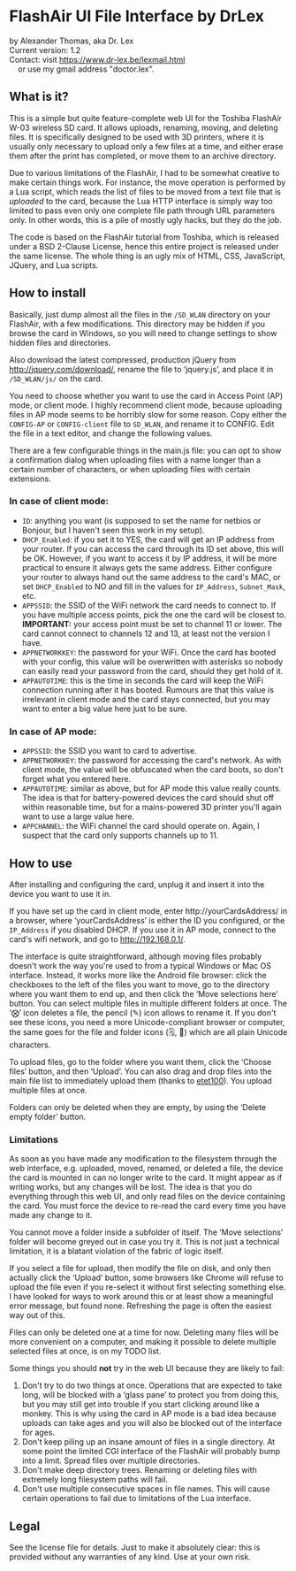 # FlashAir UI File Interface by DrLex
by Alexander Thomas, aka Dr. Lex<br>
Current version: 1.2<br>
Contact: visit https://www.dr-lex.be/lexmail.html<br>
&nbsp;&nbsp;&nbsp;&nbsp;or use my gmail address "doctor.lex".

## What is it?
This is a simple but quite feature-complete web UI for the Toshiba FlashAir W-03 wireless SD card. It allows uploads, renaming, moving, and deleting files. It is specifically designed to be used with 3D printers, where it is usually only necessary to upload only a few files at a time, and either erase them after the print has completed, or move them to an archive directory.

Due to various limitations of the FlashAir, I had to be somewhat creative to make certain things work. For instance, the move operation is performed by a Lua script, which reads the list of files to be moved from a text file that is *uploaded* to the card, because the Lua HTTP interface is simply way too limited to pass even only one complete file path through URL parameters only. In other words, this is a pile of mostly ugly hacks, but they do the job.

The code is based on the FlashAir tutorial from Toshiba, which is released under a BSD 2-Clause License, hence this entire project is released under the same license. The whole thing is an ugly mix of HTML, CSS, JavaScript, JQuery, and Lua scripts.


## How to install
Basically, just dump almost all the files in the `/SD_WLAN` directory on your FlashAir, with a few modifications. This directory may be hidden if you browse the card in Windows, so you will need to change settings to show hidden files and directories.

Also download the latest compressed, production jQuery from <http://jquery.com/download/>, rename the file to ‘jquery.js’, and place it in `/SD_WLAN/js/` on the card.

You need to choose whether you want to use the card in Access Point (AP) mode, or client mode. I highly recommend client mode, because uploading files in AP mode seems to be horribly slow for some reason.
Copy either the `CONFIG-AP` or `CONFIG-client` file to `SD_WLAN`, and rename it to CONFIG. Edit the file in a text editor, and change the following values.

There are a few configurable things in the main.js file: you can opt to show a confirmation dialog when uploading files with a name longer than a certain number of characters, or when uploading files with certain extensions.

### In case of client mode:
* `ID`: anything you want (is supposed to set the name for netbios or Bonjour, but I haven't seen this work in my setup).
* `DHCP_Enabled`: if you set it to YES, the card will get an IP address from your router. If you can access the card through its ID set above, this will be OK. However, if you want to access it by IP address, it will be more practical to ensure it always gets the same address. Either configure your router to always hand out the same address to the card's MAC, or set `DHCP_Enabled` to NO and fill in the values for `IP_Address`, `Subnet_Mask`, etc.
* `APPSSID`: the SSID of the WiFi network the card needs to connect to. If you have multiple access points, pick the one the card will be closest to. **IMPORTANT:** your access point must be set to channel 11 or lower. The card cannot connect to channels 12 and 13, at least not the version I have.
* `APPNETWORKKEY`: the password for your WiFi. Once the card has booted with your config, this value will be overwritten with asterisks so nobody can easily read your password from the card, should they get hold of it.
* `APPAUTOTIME`: this is the time in seconds the card will keep the WiFi connection running after it has booted. Rumours are that this value is irrelevant in client mode and the card stays connected, but you may want to enter a big value here just to be sure.

### In case of AP mode:
* `APPSSID`: the SSID you want to card to advertise.
* `APPNETWORKKEY`: the password for accessing the card's network. As with client mode, the value will be obfuscated when the card boots, so don't forget what you entered here.
* `APPAUTOTIME`: similar as above, but for AP mode this value really counts. The idea is that for battery-powered devices the card should shut off within reasonable time, but for a mains-powered 3D printer you'll again want to use a large value here.
* `APPCHANNEL`: the WiFi channel the card should operate on. Again, I suspect that the card only supports channels up to 11.


## How to use
After installing and configuring the card, unplug it and insert it into the device you want to use it in.

If you have set up the card in client mode, enter http://yourCardsAddress/ in a browser, where ‘yourCardsAddress’ is either the ID you configured, or the `IP_Address` if you disabled DHCP. If you use it in AP mode, connect to the card's wifi network, and go to http://192.168.0.1/.

The interface is quite straightforward, although moving files probably doesn't work the way you're used to from a typical Windows or Mac OS interface. Instead, it works more like the Android file browser: click the checkboxes to the left of the files you want to move, go to the directory where you want them to end up, and then click the ‘Move selections here’ button. You can select multiple files in multiple different folders at once.
The ‘⨂’ icon deletes a file, the pencil (✎) icon allows to rename it. If you don't see these icons, you need a more Unicode-compliant browser or computer, the same goes for the file and folder icons (🗒, 📁) which are all plain Unicode characters.

To upload files, go to the folder where you want them, click the ‘Choose files’ button, and then ‘Upload’. You can also drag and drop files into the main file list to immediately upload them (thanks to [etet100](https://github.com/etet100)). You upload multiple files at once.

Folders can only be deleted when they are empty, by using the ‘Delete empty folder’ button.

### Limitations
As soon as you have made any modification to the filesystem through the web interface, e.g. uploaded, moved, renamed, or deleted a file, the device the card is mounted in can no longer write to the card. It might appear as if writing works, but any changes will be lost. The idea is that you do everything through this web UI, and only read files on the device containing the card. You must force the device to re-read the card every time you have made any change to it.

You cannot move a folder inside a subfolder of itself. The ‘Move selections’ folder will become greyed out in case you try it. This is not just a technical limitation, it is a blatant violation of the fabric of logic itself.

If you select a file for upload, then modify the file on disk, and only then actually click the ‘Upload’ button, some browsers like Chrome will refuse to upload the file even if you re-select it without first selecting something else. I have looked for ways to work around this or at least show a meaningful error message, but found none. Refreshing the page is often the easiest way out of this.

Files can only be deleted one at a time for now. Deleting many files will be more convenient on a computer, and making it possible to delete multiple selected files at once, is on my TODO list.

Some things you should **not** try in the web UI because they are likely to fail:
1. Don't try to do two things at once. Operations that are expected to take long, will be blocked with a ‘glass pane’ to protect you from doing this, but you may still get into trouble if you start clicking around like a monkey. This is why using the card in AP mode is a bad idea because uploads can take ages and you will also be blocked out of the interface for ages.
2. Don't keep piling up an insane amount of files in a single directory. At some point the limited CGI interface of the FlashAir will probably bump into a limit. Spread files over multiple directories.
3. Don't make deep directory trees. Renaming or deleting files with extremely long filesystem paths will fail.
4. Don't use multiple consecutive spaces in file names. This will cause certain operations to fail due to limitations of the Lua interface.

## Legal
See the license file for details. Just to make it absolutely clear: this is provided without any warranties of any kind. Use at your own risk.
